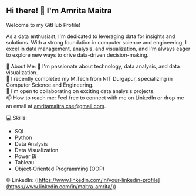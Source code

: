 
## Hi there! 👋 I'm Amrita Maitra

Welcome to my GitHub Profile!

As a data enthusiast, I'm dedicated to leveraging data for insights and solutions. With a strong foundation in computer science and engineering, I excel in data management, analysis, and visualization, and I'm always eager to explore new ways to drive data-driven decision-making.

💫 About Me:
👀 I'm passionate about technology, data analysis, and data visualization.  
🌱 I recently completed my M.Tech from NIT Durgapur, specializing in Computer Science and Engineering.  
💞️ I'm open to collaborating on exciting data analysis projects.  
📫 How to reach me: Feel free to connect with me on LinkedIn or drop me an email at amritamaitra.cse@gmail.com.  

💻 Skills:
- SQL
- Python
- Data Analysis
- Data Visualization
- Power Bi
- Tableau
- Object-Oriented Programming (OOP)

🌐 LinkedIn: ([https://www.linkedin.com/in/your-linkedin-profile](https://www.linkedin.com/in/maitra-amrita/))

